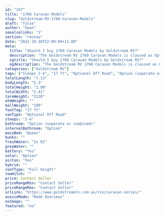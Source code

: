 ```yaml
---
id: "347"
title: "1760 Caravan Models"
slug: "Goldstream-RV-1760-Caravan-Models"
draft: "false"
author: "Sean"
seealsolinks: "1"
section: "review"
date: "2022-10-10T22:00:09+11:00"
meta:
  title: "Should I buy 1760 Caravan Models by Goldstream RV?"
  description: "The Goldstream RV 1760 Caravan Models is classed as Optional Off Road, and sleeps 2-4 people. It is Made Overseas and comes in at 17 ft. It generally has Option (seperate or combined)."
  ogtitle: "Should I buy 1760 Caravan Models by Goldstream RV?"
  ogdescription: "The Goldstream RV 1760 Caravan Models is classed as Optional Off Road, and sleeps 2-4 people. It is Made Overseas and comes in at 17 ft. It generally has Option (seperate or combined)."
categories: ["Goldstream RV"]
tags: ["Sleeps 2-4", "17 ft", "Optional Off Road", "Option (seperate or combined)", "Full height", "Price Unknown", "Made Overseas"]
totalLength: "7.13"
bodyLength: "5.3"
totalHeight: "2.98"
totalWidth: "2.41"
tareWeight: "2120"
atmWeight: ""
ballWeight: "190"
footTag: "17 ft"
vanType: "Optional Off Road"
sleeps: "2-4"
bathroom: "Option (seperate or combined)"
internalBathroom: "Option"
mainBed: "Queen"
bunks: ""
freshWater: "2x 82"
greyWater: ""
battery: "Yes"
solar: "Option"
airCon: "Yes"
hybrid: ""
roofType: "Full height"
towHitch: ""
price: Contact Seller
priceRangeMin: "Contact Seller"
priceRangeMax: "Contact Seller"
urlLink: "https://www.goldstreamrv.com.au/rvs/caravan-series/"
aussieMade: "Made Overseas"
noImage: ""
featured: "no"
---
```

